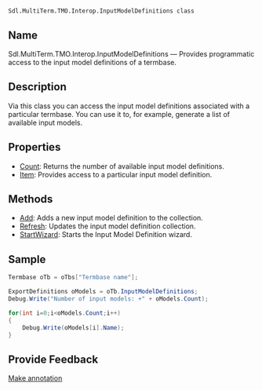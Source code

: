

# 
    Sdl.MultiTerm.TMO.Interop.InputModelDefinitions class



## Name

Sdl.MultiTerm.TMO.Interop.InputModelDefinitions —          Provides programmatic access to the input model definitions of a termbase.



## Description



Via this class you can access the input model definitions associated with a particular termbase. You can use it to, for example, generate a list of available input models.



## Properties

* [Count](Sdl.MultiTerm.TMO.Interop.InputModelDefinitions.Count.html): Returns the number of available input model definitions.
* [Item](Sdl.MultiTerm.TMO.Interop.InputModelDefinitions.Item.html): Provides access to a particular input model definition.




## Methods

* [Add](Sdl.MultiTerm.TMO.Interop.InputModelDefinitions.Add.html): Adds a new input model definition to the collection.
* [Refresh](Sdl.MultiTerm.TMO.Interop.InputModelDefinitions.Refresh.html): Updates the input model definition collection.
* [StartWizard](Sdl.MultiTerm.TMO.Interop.InputModelDefinitions.StartWizard.html): Starts the Input Model Definition wizard.




## Sample


```cs
Termbase oTb = oTbs["Termbase name"];

ExportDefinitions oModels = oTb.InputModelDefinitions;
Debug.Write("Number of input models: +" + oModels.Count);

for(int i=0;i<oModels.Count;i++)
{
   	Debug.Write(oModels[i].Name);
}
```



## Provide Feedback

[Make annotation](mailto:sdk-feedback@sdl.com&amp;subject=Reference%20for%20Sdl.MultiTerm.TMO.Interop.InputModelDefinitions)


